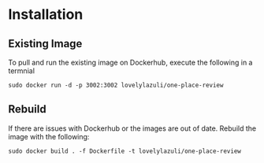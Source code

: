 # Installation

## Existing Image

To pull and run the existing image on Dockerhub, execute the following in a termnial

```shell
sudo docker run -d -p 3002:3002 lovelylazuli/one-place-review
```

## Rebuild

If there are issues with Dockerhub or the images are out of date. Rebuild the image with the following:
```shell
sudo docker build . -f Dockerfile -t lovelylazuli/one-place-review
```
